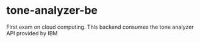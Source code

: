 # tone-analyzer-be
First exam on cloud computing. This backend consumes the tone analyzer API provided by IBM
